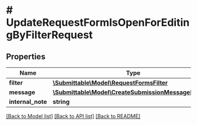 # # UpdateRequestFormIsOpenForEditingByFilterRequest

## Properties

Name | Type | Description | Notes
------------ | ------------- | ------------- | -------------
**filter** | [**\Submittable\Model\RequestFormsFilter**](RequestFormsFilter.md) |  |
**message** | [**\Submittable\Model\CreateSubmissionMessageRequest**](CreateSubmissionMessageRequest.md) |  | [optional]
**internal_note** | **string** |  | [optional]

[[Back to Model list]](../../README.md#models) [[Back to API list]](../../README.md#endpoints) [[Back to README]](../../README.md)
